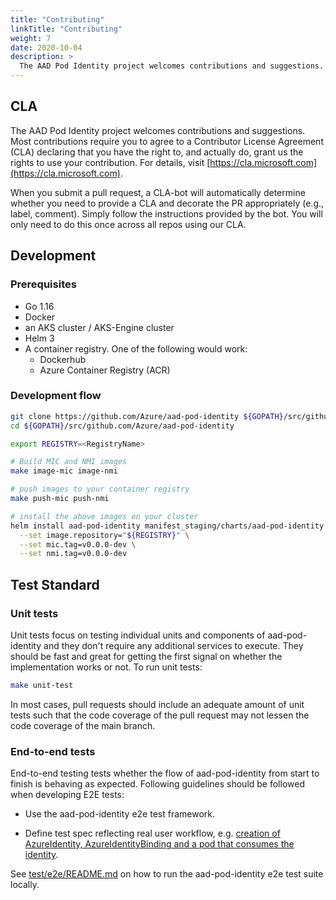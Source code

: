 ```yaml
---
title: "Contributing"
linkTitle: "Contributing"
weight: 7
date: 2020-10-04
description: >
  The AAD Pod Identity project welcomes contributions and suggestions.
---
```


## CLA

The AAD Pod Identity project welcomes contributions and suggestions. Most contributions require you to agree to a Contributor License Agreement (CLA) declaring that you have the right to, and actually do, grant us the rights to use your contribution. For details, visit [https://cla.microsoft.com](https://cla.microsoft.com).

When you submit a pull request, a CLA-bot will automatically determine whether you need to provide a CLA and decorate the PR appropriately (e.g., label, comment). Simply follow the instructions provided by the bot. You will only need to do this once across all repos using our CLA.

## Development

### Prerequisites

- Go 1.16
- Docker
- an AKS cluster / AKS-Engine cluster
- Helm 3
- A container registry. One of the following would work:
  - Dockerhub
  - Azure Container Registry (ACR)

### Development flow

```bash
git clone https://github.com/Azure/aad-pod-identity ${GOPATH}/src/github.com/Azure/aad-pod-identity
cd ${GOPATH}/src/github.com/Azure/aad-pod-identity

export REGISTRY=<RegistryName>

# Build MIC and NMI images
make image-mic image-nmi

# push images to your container registry
make push-mic push-nmi

# install the above images on your cluster
helm install aad-pod-identity manifest_staging/charts/aad-pod-identity \
  --set image.repository="${REGISTRY}" \
  --set mic.tag=v0.0.0-dev \
  --set nmi.tag=v0.0.0-dev
```

## Test Standard

### Unit tests

Unit tests focus on testing individual units and components of aad-pod-identity and they don't require any additional services to execute. They should be fast and great for getting the first signal on whether the implementation works or not. To run unit tests:

```bash
make unit-test
```

In most cases, pull requests should include an adequate amount of unit tests such that the code coverage of the pull request may not lessen the code coverage of the  main branch.

### End-to-end tests

End-to-end testing tests whether the flow of aad-pod-identity from start to finish is behaving as expected. Following guidelines should be followed when developing E2E tests:

- Use the aad-pod-identity e2e test framework.

- Define test spec reflecting real user workflow, e.g. [creation of AzureIdentity, AzureIdentityBinding and a pod that consumes the identity](https://github.com/Azure/aad-pod-identity/blob/5c9c5e541d6612c31af4d09dc0ec7654388cc076/test/e2e/single_identity_test.go#L33-L96).

See [test/e2e/README.md](https://github.com/Azure/aad-pod-identity/blob/master/test/e2e/README.md) on how to run the aad-pod-identity e2e test suite locally.
